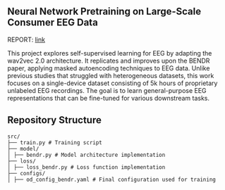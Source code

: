## Neural Network Pretraining on Large-Scale Consumer EEG Data

REPORT: [link](https://drive.google.com/file/d/1Moe_L_9x4ZRVRlQ4qdCYLFEJUsao2rvm/view?usp=sharing)

This project explores self-supervised learning for EEG by adapting the wav2vec 2.0 architecture. It replicates and improves upon the BENDR paper, applying masked autoencoding techniques to EEG data. Unlike previous studies that struggled with heterogeneous datasets, this work focuses on a single-device dataset consisting of 5k hours of proprietary unlabeled EEG recordings. The goal is to learn general-purpose EEG representations that can be fine-tuned for various downstream tasks.

## Repository Structure
```
src/
├── train.py # Training script
├── model/
│ ├── bendr.py # Model architecture implementation
├── loss/
│ ├── loss_bendr.py # Loss function implementation
├── configs/
│ ├── od_config_bendr.yaml # Final configuration used for training
```
